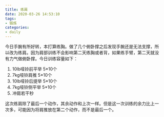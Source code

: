 ```yaml
---
title: 练肩
date: 2020-03-26 14:53:10
tags:
- 锻炼
categories: 
- daily
---
```

今日手腕有所好转，本打算练胸。做了几个俯卧撑之后发现手腕还是无法支撑，所以改为练肩。因为肩部训练不会影响第二天练胸或者背，如果练手臂，第二天就没有力气做俯卧撑。今日训练容量如下：

1. 10lb哑铃前平举 5*10个
2. 7kg哑铃肩推 5*10个
3. 10lb哑铃后提举 5*10个
4. 7kg哑铃侧平举 5*10个
5. 冲肩若干秒

这次练肩除了最后一个动作，其余动作和上次一样。但是这一次训练的余力比上一次多，可能因为将肩推放在第二个动作，而不是最后一个。
